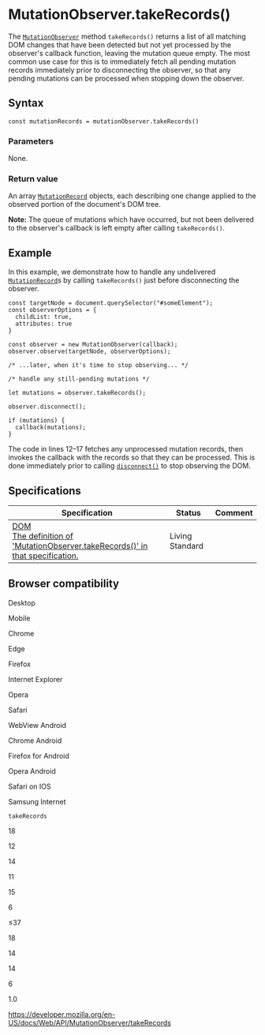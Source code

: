 MutationObserver.takeRecords()
==============================

The [`MutationObserver`](../mutationobserver) method `takeRecords()` returns a list of all matching DOM changes that have been detected but not yet processed by the observer's callback function, leaving the mutation queue empty. The most common use case for this is to immediately fetch all pending mutation records immediately prior to disconnecting the observer, so that any pending mutations can be processed when stopping down the observer.

Syntax
------

    const mutationRecords = mutationObserver.takeRecords()

### Parameters

None.

### Return value

An array [`MutationRecord`](../mutationrecord) objects, each describing one change applied to the observed portion of the document's DOM tree.

**Note:** The queue of mutations which have occurred, but not been delivered to the observer's callback is left empty after calling `takeRecords()`.

Example
-------

In this example, we demonstrate how to handle any undelivered [`MutationRecord`](../mutationrecord)s by calling `takeRecords()` just before disconnecting the observer.

    const targetNode = document.querySelector("#someElement");
    const observerOptions = {
      childList: true,
      attributes: true
    }

    const observer = new MutationObserver(callback);
    observer.observe(targetNode, observerOptions);

    /* ...later, when it's time to stop observing... */

    /* handle any still-pending mutations */

    let mutations = observer.takeRecords();

    observer.disconnect();

    if (mutations) {
      callback(mutations);
    }

The code in lines 12–17 fetches any unprocessed mutation records, then invokes the callback with the records so that they can be processed. This is done immediately prior to calling [`disconnect()`](disconnect) to stop observing the DOM.

Specifications
--------------

<table><thead><tr class="header"><th>Specification</th><th>Status</th><th>Comment</th></tr></thead><tbody><tr class="odd"><td><a href="https://dom.spec.whatwg.org/#dom-mutationobserver-takerecords">DOM<br />
<span class="small">The definition of 'MutationObserver.takeRecords()' in that specification.</span></a></td><td><span class="spec-living">Living Standard</span></td><td></td></tr></tbody></table>

Browser compatibility
---------------------

Desktop

Mobile

Chrome

Edge

Firefox

Internet Explorer

Opera

Safari

WebView Android

Chrome Android

Firefox for Android

Opera Android

Safari on IOS

Samsung Internet

`takeRecords`

18

12

14

11

15

6

≤37

18

14

14

6

1.0

<a href="https://developer.mozilla.org/en-US/docs/Web/API/MutationObserver/takeRecords" class="_attribution-link">https://developer.mozilla.org/en-US/docs/Web/API/MutationObserver/takeRecords</a>
